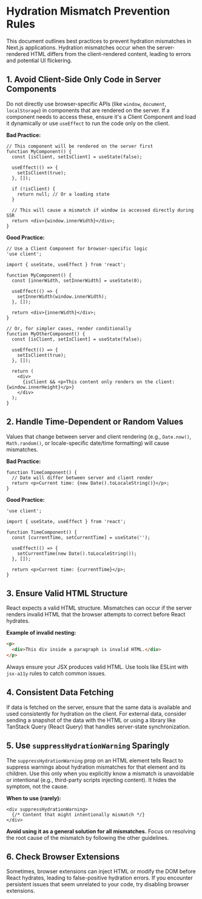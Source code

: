# Hydration Mismatch Prevention Rules

This document outlines best practices to prevent hydration mismatches in Next.js applications. Hydration mismatches occur when the server-rendered HTML differs from the client-rendered content, leading to errors and potential UI flickering.

## 1. Avoid Client-Side Only Code in Server Components

Do not directly use browser-specific APIs (like `window`, `document`, `localStorage`) in components that are rendered on the server. If a component needs to access these, ensure it's a Client Component and load it dynamically or use `useEffect` to run the code only on the client.

**Bad Practice:**
```tsx
// This component will be rendered on the server first
function MyComponent() {
  const [isClient, setIsClient] = useState(false);

  useEffect(() => {
    setIsClient(true);
  }, []);

  if (!isClient) {
    return null; // Or a loading state
  }

  // This will cause a mismatch if window is accessed directly during SSR
  return <div>{window.innerWidth}</div>;
}
```

**Good Practice:**
```tsx
// Use a Client Component for browser-specific logic
'use client';

import { useState, useEffect } from 'react';

function MyComponent() {
  const [innerWidth, setInnerWidth] = useState(0);

  useEffect(() => {
    setInnerWidth(window.innerWidth);
  }, []);

  return <div>{innerWidth}</div>;
}

// Or, for simpler cases, render conditionally
function MyOtherComponent() {
  const [isClient, setIsClient] = useState(false);

  useEffect(() => {
    setIsClient(true);
  }, []);

  return (
    <div>
      {isClient && <p>This content only renders on the client: {window.innerHeight}</p>}
    </div>
  );
}
```

## 2. Handle Time-Dependent or Random Values

Values that change between server and client rendering (e.g., `Date.now()`, `Math.random()`, or locale-specific date/time formatting) will cause mismatches.

**Bad Practice:**
```tsx
function TimeComponent() {
  // Date will differ between server and client render
  return <p>Current time: {new Date().toLocaleString()}</p>;
}
```

**Good Practice:**
```tsx
'use client';

import { useState, useEffect } from 'react';

function TimeComponent() {
  const [currentTime, setCurrentTime] = useState('');

  useEffect(() => {
    setCurrentTime(new Date().toLocaleString());
  }, []);

  return <p>Current time: {currentTime}</p>;
}
```

## 3. Ensure Valid HTML Structure

React expects a valid HTML structure. Mismatches can occur if the server renders invalid HTML that the browser attempts to correct before React hydrates.

**Example of invalid nesting:**
```html
<p>
  <div>This div inside a paragraph is invalid HTML.</div>
</p>
```

Always ensure your JSX produces valid HTML. Use tools like ESLint with `jsx-a11y` rules to catch common issues.

## 4. Consistent Data Fetching

If data is fetched on the server, ensure that the same data is available and used consistently for hydration on the client. For external data, consider sending a snapshot of the data with the HTML or using a library like TanStack Query (React Query) that handles server-state synchronization.

## 5. Use `suppressHydrationWarning` Sparingly

The `suppressHydrationWarning` prop on an HTML element tells React to suppress warnings about hydration mismatches for that element and its children. Use this only when you explicitly know a mismatch is unavoidable or intentional (e.g., third-party scripts injecting content). It hides the symptom, not the cause.

**When to use (rarely):**
```tsx
<div suppressHydrationWarning>
  {/* Content that might intentionally mismatch */}
</div>
```

**Avoid using it as a general solution for all mismatches.** Focus on resolving the root cause of the mismatch by following the other guidelines.

## 6. Check Browser Extensions

Sometimes, browser extensions can inject HTML or modify the DOM before React hydrates, leading to false-positive hydration errors. If you encounter persistent issues that seem unrelated to your code, try disabling browser extensions.

